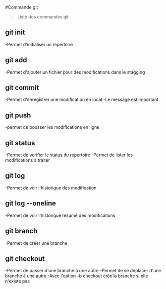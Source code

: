 #Commande git
>Liste des commandes git
## git init
-Permet d'initialiser un repertoire
## git add
-Permet d'ajouter un fichier pour des modifications dans le stagging

## git commit
-Permet d'enregistrer une modification en local
-Le message est important

## git push
-permet de pousser les modifications en ligne

## git status
-Permet de verifier le status du repertoire
-Permet de lister les modifications à traiter

## git log
-Permet de voir l'historique des modification

## git log --oneline
-Permet de voir l'historique resumé des modifications

## git branch
-Permet de créer une branche

## git checkout
-Permet de passer d'une branche à une autre
-Permet de se deplacer d'une branche à une autre
-Avec l'option -b checkout crée la branche si elle n'existe pas
